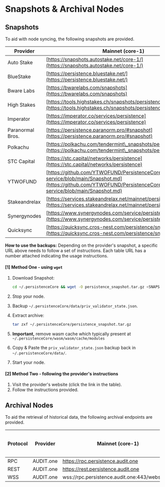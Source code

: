 # Snapshots & Archival Nodes

## Snapshots

To aid with node syncing, the following snapshots are provided.

| Provider         | Mainnet (core-1)                                                                                                                                       | Testnet (test-core-2)                                                                                                                                                                            |
| ---------------- | ------------------------------------------------------------------------------------------------------------------------------------------------------ | ------------------------------------------------------------------------------------------------------------------------------------------------------------------------------------------------ |
| Auto Stake       | [https://snapshots.autostake.net/core-1/](https://snapshots.autostake.net/core-1/)                                                                     | [https://snapshots.autostake.com/test-core-2/](https://snapshots.autostake.com/test-core-2/)                                                                                                     |
| BlueStake        | [https://persistence.bluestake.net/](https://persistence.bluestake.net/)                                                                               |                                                                                                                                                                                                  |
| Bware Labs       | [https://bwarelabs.com/snapshots](https://bwarelabs.com/snapshots)                                                                                     | [https://bwarelabs.com/snapshots/persistence](https://bwarelabs.com/snapshots/persistence)                                                                                                       |
| High Stakes      | [https://tools.highstakes.ch/snapshots/persistence](https://tools.highstakes.ch/snapshots/persistence)                                                 |                                                                                                                                                                                                  |
| Imperator        | [https://imperator.co/services/persistence](https://imperator.co/services/persistence)                                                                 | [https://imperator.co/services/persistence](https://imperator.co/services/persistence)                                                                                                           |
| Paranormal Bros. | [https://persistence.paranorm.pro/#snapshot](https://persistence.paranorm.pro/#snapshot)                                                               |                                                                                                                                                                                                  |
| Polkachu         | [https://polkachu.com/tendermint\_snapshots/persistence](https://polkachu.com/tendermint\_snapshots/persistence)                                       | [https://polkachu.com/testnets/persistence/snapshots](https://polkachu.com/testnets/persistence/snapshots)                                                                                       |
| STC Capital      | [https://stc.capital/networks/persistence](https://stc.capital/networks/persistence)                                                                   |                                                                                                                                                                                                  |
| YTWOFUND         | [https://github.com/YTWOFUND/PersistenceCore-service/blob/main/Snapshot.md](https://github.com/YTWOFUND/PersistenceCore-service/blob/main/Snapshot.md) | [https://github.com/YTWOFUND/PersistenceCore-service/blob/main/PersistenceCoreTestnet/README.md](https://github.com/YTWOFUND/PersistenceCore-service/blob/main/PersistenceCoreTestnet/README.md) |
| Stakeandrelax    | [https://services.stakeandrelax.net/mainnet/persistence/snapshot](https://services.stakeandrelax.net/mainnet/persistence/snapshot)                     |                                                                                                                                                                                                  |
| Synergynodes     | [https://www.synergynodes.com/service/persistence](https://www.synergynodes.com/service/persistence)                                                   |                                                                                                                                                                                                  |
| Quicksync        | [https://quicksync.cros-nest.com/persistence/snapshots](https://quicksync.cros-nest.com/persistence/snapshots)                                         |                                                                                                                                                                                                  |

**How to use the backups:** Depending on the provider's snapshot, a specific URL above needs to follow a set of instructions. Each table URL has a number attached indicating the usage instructions.

#### \[1] Method One - using `wget`

1.  Download Snapshot:

    ```bash
    cd ~/.persistenceCore && wget -O persistence_snapshot.tar.gz <SNAPSHOT_URL>
    ```
2. Stop your node.
3. Backup `~/.persistenceCore/data/priv_validator_state.json`.
4.  Extract archive:

    ```bash
    tar zxf ~/.persistenceCore/persistence_snapshot.tar.gz
    ```
5. **Important,** remove wasm cache which typically present at `~/.persistenceCore/wasm/wasm/cache/modules`
6. Copy & Paste the `priv_validator_state.json` backup back in `~/.persistenceCore/data/`.
7. Start your node.

#### \[2] Method Two - following the provider's instructions

1. Visit the provider's website (click the link in the table).
2. Follow the instructions provided.

## Archival Nodes

To aid the retrieval of historical data, the following archival endpoints are provided.

| Protocol | Provider  | Mainnet (core-1)                              | Testnet (test-core-2) | Testnet (test-core-1) |
| -------- | --------- | --------------------------------------------- | --------------------- | --------------------- |
| RPC      | AUDIT.one | https://rpc.persistence.audit.one             |                       |                       |
| REST     | AUDIT.one | https://rest.persistence.audit.one            |                       |                       |
| WSS      | AUDIT.one | wss://rpc.persistence.audit.one:443/websocket |                       |                       |
